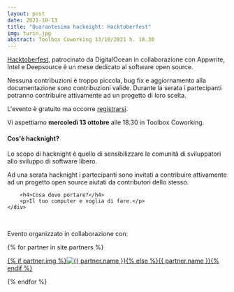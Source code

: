 ```yaml
---
layout: post
date: 2021-10-13
title: "Quarantesima hacknight: Hacktoberfest"
img: turin.jpg
abstract: Toolbox Coworking 13/10/2021 h. 18.30
---
```


<div class="row">
    <div class="col-lg-12">
    <p>
        <a href="https://hacktoberfest.digitalocean.com/" target="_blank" title="Hacktoberfest pagina ufficiale">Hacktoberfest</a>, patrocinato da DigitalOcean in collaborazione con Appwrite, Intel e Deepsource
        è un mese dedicato al software open source.
    </p>
    <p>
        Nessuna contribuzioni è troppo piccola, bug fix e aggiornamento alla documentazione
        sono contribuzioni valide.
        Durante la serata i partecipanti potranno contribuire attivamente ad un
	progetto di loro scelta.
    </p>
        <p>L'evento è gratuito ma occorre <a href="https://tohacknight-hacktoberfest-2021.eventbrite.it/" target="_blank" title="Registrati all'evento">registrarsi</a>.</p>
        <p>Vi aspettiamo <strong>mercoledì 13 ottobre</strong> alle 18.30 in Toolbox Coworking.</p>
    </div>
</div>

<div class="row">
    <div class="col-lg-12">
        <h4>Cos'è hacknight?</h4>
        <p>Lo scopo di hacknight è quello di sensibilizzare le comunità di sviluppatori allo sviluppo di software libero.</p>
        <p>Ad una serata hacknight i partecipanti sono invitati a contribuire attivamente ad un progetto open source aiutati da contributori dello stesso.</p>

        <h4>Cosa devo portare?</h4>
        <p>Il tuo computer e voglia di fare.</p>
    </div>
</div>

<div class="row">
    <div class="col-lg-12">
        <p><br></p>
        <p>Evento organizzato in collaborazione con:</p>
        {% for partner in site.partners %}
            <p><a href="{{ partner.url }}" target="_blank">{% if partner.img %}<img src="{{ partner.img }}" alt="{{ partner.name }}">{% else %}{{ partner.name }}{% endif %}</a></p>
        {% endfor %}
    </div>
</div>
